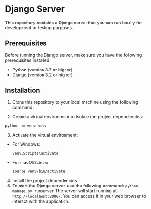 # Django Server

This repository contains a Django server that you can run locally for development or testing purposes.

## Prerequisites

Before running the Django server, make sure you have the following prerequisites installed:

- Python (version 3.7 or higher)
- Django (version 3.2 or higher)

## Installation

1. Clone this repository to your local machine using the following command:

2. Create a virtual environment to isolate the project dependencies: 
```
python -m venv venv
```
 
3. Activate the virtual environment:
- For Windows:
  ```
  venv\Scripts\activate
  ```
- For macOS/Linux:
  ```
  source venv/bin/activate
  ```

4. Install the project dependencies
5. To start the Django server, use the following command: `python manage.py runserver`
The server will start running at `http://localhost:8000/`. You can access it in your web browser to interact with the application.

